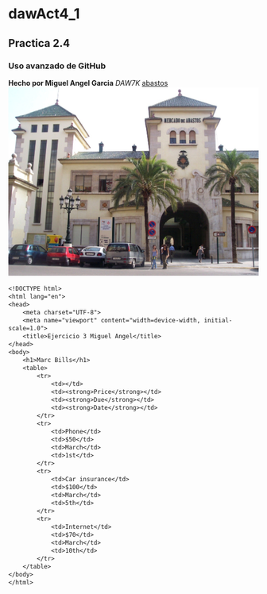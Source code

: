 # dawAct4_1
## Practica 2.4
### Uso avanzado de GitHub
**Hecho por Miguel Angel Garcia**
_DAW7K_
[abastos](https://portal.edu.gva.es/iesabastos/es/centre/)
![abastos image](abastos.jpg)
```
<!DOCTYPE html>
<html lang="en">
<head>
    <meta charset="UTF-8">
    <meta name="viewport" content="width=device-width, initial-scale=1.0">
    <title>Ejercicio 3 Miguel Angel</title>
</head>
<body>
    <h1>Marc Bills</h1>
    <table>
        <tr>
            <td></td>
            <td><strong>Price</strong></td>
            <td><strong>Due</strong></td>
            <td><strong>Date</strong></td>
        </tr>
        <tr>
            <td>Phone</td>
            <td>$50</td>
            <td>March</td>
            <td>1st</td>
        </tr>
        <tr>
            <td>Car insurance</td>
            <td>$100</td>
            <td>March</td>
            <td>5th</td>
        </tr> 
        <tr>
            <td>Internet</td>
            <td>$70</td>
            <td>March</td>
            <td>10th</td>
        </tr> 
    </table>
</body> 
</html>
```